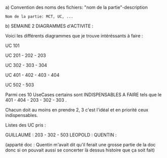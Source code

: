 a) Convention des noms des fichiers:
	"nom de la partie"-description
	
	Nom de la partie: MCT, UC, ...
	
	
b) SEMAINE 2 DIAGRAMMES d'ACTIVITE :

Voici les différents diagrammes que je trouve intéréssants à faire : 

UC 101

UC 201 - 202 - 203

UC 302 - 303 - 304 

UC 401 - 402 - 403 - 404 

UC 502 - 503

Parmi ces 10 UseCases certains sont INDISPENSABLES A FAIRE  tels que le 401 - 404 - 203 - 302 - 303 .

Chacun doit au moins en prendre 2, 3 c'est l'idéal et en priorité ceux indispensables.

Listes des UC pris :

GUILLAUME : 203 - 302 - 503
LEOPOLD :
QUENTIN :

(apparté doc : Quentin m'avait dit qu'il ferait une grosse partie de la doc donc si on pouvait aussi se concerter là dessus histoire que ça soit fait)